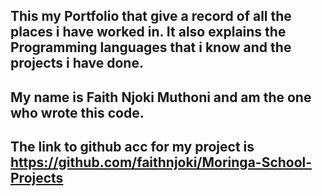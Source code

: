 ## This my Portfolio that give a record of all the places i have worked in. It also explains the Programming languages that i know and the projects i have done.
## My name is Faith Njoki Muthoni and am the one who wrote this code.
## The link to github acc for my project is https://github.com/faithnjoki/Moringa-School-Projects